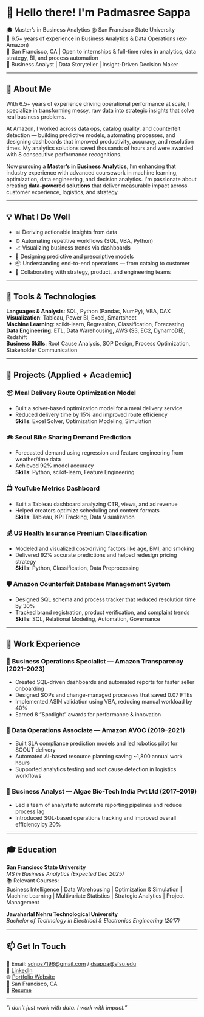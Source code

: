 # 👋 Hello there! I'm Padmasree Sappa

🎓 Master’s in Business Analytics @ San Francisco State University  
💼 6.5+ years of experience in Business Analytics & Data Operations (ex-Amazon)  
📍 San Francisco, CA | Open to internships & full-time roles in analytics, data strategy, BI, and process automation  
🧠 Business Analyst | Data Storyteller | Insight-Driven Decision Maker

---

## 🧾 About Me

With 6.5+ years of experience driving operational performance at scale, I specialize in transforming messy, raw data into strategic insights that solve real business problems.

At Amazon, I worked across data ops, catalog quality, and counterfeit detection — building predictive models, automating processes, and designing dashboards that improved productivity, accuracy, and resolution times. My analytics solutions saved thousands of hours and were awarded with 8 consecutive performance recognitions.

Now pursuing a **Master’s in Business Analytics**, I’m enhancing that industry experience with advanced coursework in machine learning, optimization, data engineering, and decision analytics. I'm passionate about creating **data-powered solutions** that deliver measurable impact across customer experience, logistics, and strategy.

---

## 💡 What I Do Well

- 📊 Deriving actionable insights from data
- ⚙️ Automating repetitive workflows (SQL, VBA, Python)
- 📈 Visualizing business trends via dashboards
- 🧠 Designing predictive and prescriptive models
- 📦 Understanding end-to-end operations — from catalog to customer
- 🤝 Collaborating with strategy, product, and engineering teams

---

## 🔨 Tools & Technologies

**Languages & Analysis**: SQL, Python (Pandas, NumPy), VBA, DAX  
**Visualization**: Tableau, Power BI, Excel, Smartsheet  
**Machine Learning**: scikit-learn, Regression, Classification, Forecasting  
**Data Engineering**: ETL, Data Warehousing, AWS (S3, EC2, DynamoDB), Redshift  
**Business Skills**: Root Cause Analysis, SOP Design, Process Optimization, Stakeholder Communication

---

## 🚀 Projects (Applied + Academic)

### 📦 Meal Delivery Route Optimization Model
- Built a solver-based optimization model for a meal delivery service  
- Reduced delivery time by 15% and improved route efficiency  
**Skills**: Excel Solver, Optimization Modeling, Simulation

### 🚲 Seoul Bike Sharing Demand Prediction
- Forecasted demand using regression and feature engineering from weather/time data  
- Achieved 92% model accuracy  
**Skills**: Python, scikit-learn, Feature Engineering

### 📺 YouTube Metrics Dashboard
- Built a Tableau dashboard analyzing CTR, views, and ad revenue  
- Helped creators optimize scheduling and content formats  
**Skills**: Tableau, KPI Tracking, Data Visualization

### 💰 US Health Insurance Premium Classification
- Modeled and visualized cost-driving factors like age, BMI, and smoking  
- Delivered 92% accurate predictions and helped redesign pricing strategy  
**Skills**: Python, Classification, Data Preprocessing

### 🛡️ Amazon Counterfeit Database Management System
- Designed SQL schema and process tracker that reduced resolution time by 30%  
- Tracked brand registration, product verification, and complaint trends  
**Skills**: SQL, Relational Modeling, Automation, Governance

---

## 🏢 Work Experience

### 🔸 Business Operations Specialist — Amazon Transparency (2021–2023)
- Created SQL-driven dashboards and automated reports for faster seller onboarding  
- Designed SOPs and change-managed processes that saved 0.07 FTEs  
- Implemented ASIN validation using VBA, reducing manual workload by 40%  
- Earned 8 “Spotlight” awards for performance & innovation

### 🔸 Data Operations Associate — Amazon AVOC (2019–2021)
- Built SLA compliance prediction models and led robotics pilot for SCOUT delivery  
- Automated AI-based resource planning saving ~1,800 annual work hours  
- Supported analytics testing and root cause detection in logistics workflows

### 🔸 Business Analyst — Algae Bio-Tech India Pvt Ltd (2017–2019)
- Led a team of analysts to automate reporting pipelines and reduce process lag  
- Introduced SQL-based operations tracking and improved overall efficiency by 20%

---

## 🎓 Education

**San Francisco State University**  
*MS in Business Analytics (Expected Dec 2025)*  
📚 Relevant Courses:  
Business Intelligence | Data Warehousing | Optimization & Simulation | Machine Learning | Multivariate Statistics | Strategic Analytics | Project Management

**Jawaharlal Nehru Technological University**  
*Bachelor of Technology in Electrical & Electronics Engineering (2017)*

---

## 📫 Get In Touch

📧 Email: sdnps7196@gmail.com / dsappa@sfsu.edu  
🔗 [LinkedIn](https://www.linkedin.com/in/padmasree-sappa/)  
🌐 [Portfolio Website](https://github.com/dsappa7196/Padmasree_Sappa.github.io)  
📍 San Francisco, CA  
📂 [Resume](https://github.com/dsappa7196/Padmasree-Sappa/blob/main/PadmasreeSappa_BusinessAnalyst.pdf)

---

_“I don’t just work with data. I work with impact.”_


<!--
**dsappa7196/dsappa7196** is a ✨ _special_ ✨ repository because its `README.md` (this file) appears on your GitHub profile.

Here are some ideas to get you started:

- 🔭 I’m currently working on ...
- 🌱 I’m currently learning ...
- 👯 I’m looking to collaborate on ...
- 🤔 I’m looking for help with ...
- 💬 Ask me about ...
- 📫 How to reach me: ...
- 😄 Pronouns: ...
- ⚡ Fun fact: ...
-->
